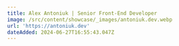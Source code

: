 ```yaml
---
title: Alex Antoniuk | Senior Front-End Developer
image: /src/content/showcase/_images/antoniuk.dev.webp
url: 'https://antoniuk.dev'
dateAdded: 2024-06-27T16:55:43.047Z
---
```

